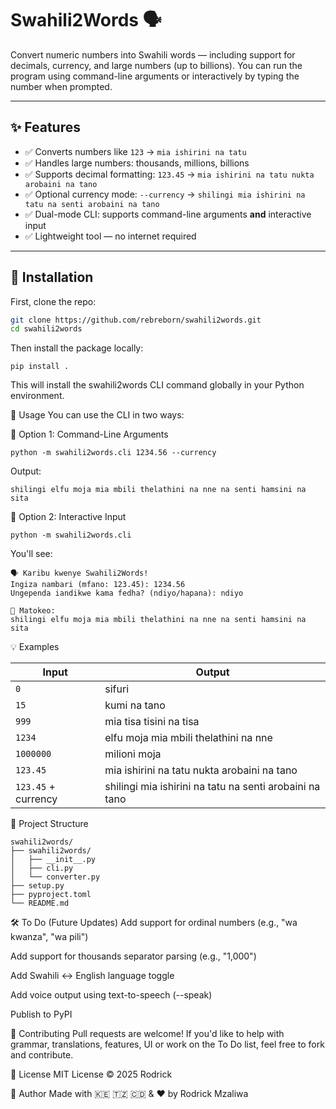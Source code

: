 
# Swahili2Words 🗣️

Convert numeric numbers into Swahili words — including support for decimals, currency, and large numbers (up to billions). You can run the program using command-line arguments or interactively by typing the number when prompted.

---

## ✨ Features

- ✅ Converts numbers like `123` → `mia ishirini na tatu`
- ✅ Handles large numbers: thousands, millions, billions
- ✅ Supports decimal formatting: `123.45` → `mia ishirini na tatu nukta arobaini na tano`
- ✅ Optional currency mode: `--currency` → `shilingi mia ishirini na tatu na senti arobaini na tano`
- ✅ Dual-mode CLI: supports command-line arguments **and** interactive input
- ✅ Lightweight tool — no internet required

---

## 🚀 Installation

First, clone the repo:

```bash
git clone https://github.com/rebreborn/swahili2words.git
cd swahili2words
```
Then install the package locally:

```
pip install .
```
This will install the swahili2words CLI command globally in your Python environment.

🔧 Usage
You can use the CLI in two ways:

🔹 Option 1: Command-Line Arguments
```
python -m swahili2words.cli 1234.56 --currency
```
Output:

```
shilingi elfu moja mia mbili thelathini na nne na senti hamsini na sita
```
🔹 Option 2: Interactive Input
```
python -m swahili2words.cli
```
You'll see:

```
🗣️ Karibu kwenye Swahili2Words!
Ingiza nambari (mfano: 123.45): 1234.56
Ungependa iandikwe kama fedha? (ndiyo/hapana): ndiyo

📝 Matokeo:
shilingi elfu moja mia mbili thelathini na nne na senti hamsini na sita
```

💡 Examples

| Input               | Output                                                  |
| ------------------- | ------------------------------------------------------- |
| `0`                 | sifuri                                                  |
| `15`                | kumi na tano                                            |
| `999`               | mia tisa tisini na tisa                                 |
| `1234`              | elfu moja mia mbili thelathini na nne                   |
| `1000000`           | milioni moja                                            |
| `123.45`            | mia ishirini na tatu nukta arobaini na tano             |
| `123.45` + currency | shilingi mia ishirini na tatu na senti arobaini na tano |


📁 Project Structure
```
swahili2words/
├── swahili2words/
│   ├── __init__.py
│   ├── cli.py
│   └── converter.py
├── setup.py
├── pyproject.toml
└── README.md
```

🛠️ To Do (Future Updates)
 Add support for ordinal numbers (e.g., "wa kwanza", "wa pili")

 Add support for thousands separator parsing (e.g., "1,000")

 Add Swahili ↔ English language toggle

 Add voice output using text-to-speech (--speak)

 Publish to PyPI

🤝 Contributing
Pull requests are welcome! If you'd like to help with grammar, translations, features, UI or work on the To Do list, feel free to fork and contribute.

📄 License
MIT License © 2025 Rodrick

🔗 Author
Made with 🇰🇪 🇹🇿 🇨🇩 & ❤️ by Rodrick Mzaliwa
